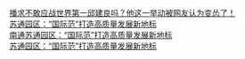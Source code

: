   
[播求不敢应战世界第一邱建良吗？他这一举动被网友认为变怂了！](http://www.dianyue.me/archives/933/79u788tmar606gl4/)  
[苏通园区：“国际范”打造高质量发展新地标](http://www.dianyue.me/archives/419/wr6vc4ztgo3n25ie/)  
[南通苏通园区：“国际范”打造高质量发展新地标](http://www.dianyue.me/archives/437/ykktxxbe0kp18zzx/)  
[苏通园区：“国际范”打造高质量发展新地标](http://www.dianyue.me/archives/510/3uqyw8ix1obzvlh4/)